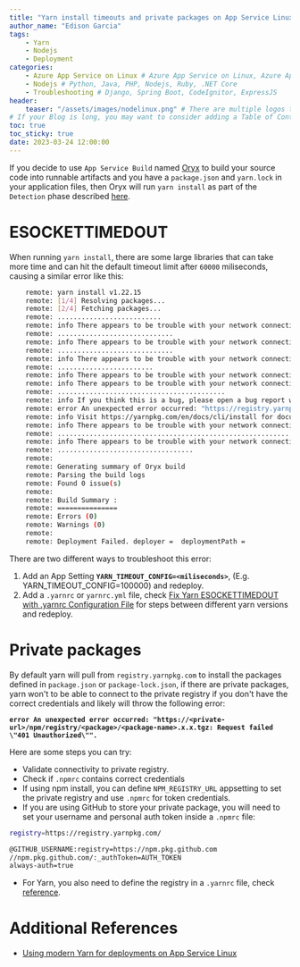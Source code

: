 ```yaml
---
title: "Yarn install timeouts and private packages on App Service Linux"
author_name: "Edison Garcia"
tags:
    - Yarn
    - Nodejs
    - Deployment
categories:
    - Azure App Service on Linux # Azure App Service on Linux, Azure App Service on Windows, Function App, Azure VM, Azure SDK
    - Nodejs # Python, Java, PHP, Nodejs, Ruby, .NET Core
    - Troubleshooting # Django, Spring Boot, CodeIgnitor, ExpressJS
header:
    teaser: "/assets/images/nodelinux.png" # There are multiple logos that can be used in "/assets/images" if you choose to add one.
# If your Blog is long, you may want to consider adding a Table of Contents by adding the following two settings.
toc: true
toc_sticky: true
date: 2023-03-24 12:00:00
---
```


If you decide to use `App Service Build` named [Oryx](https://github.com/microsoft/Oryx) to build your source code into runnable artifacts and you have a `package.json` and `yarn.lock` in your application files, then Oryx will run `yarn install` as part of the `Detection` phase described [here](https://github.com/microsoft/Oryx/blob/main/doc/runtimes/nodejs.md#detect).

# ESOCKETTIMEDOUT
When running `yarn install`, there are some large libraries that can take more time and can hit the default timeout limit after `60000` miliseconds, causing a similar error like this:


```bash
    remote: yarn install v1.22.15
    remote: [1/4] Resolving packages...
    remote: [2/4] Fetching packages...
    remote: ..........................
    remote: info There appears to be trouble with your network connection. Retrying...
    remote: .............................
    remote: info There appears to be trouble with your network connection. Retrying...
    remote: .............................
    remote: info There appears to be trouble with your network connection. Retrying...
    remote: ........................
    remote: info There appears to be trouble with your network connection. Retrying...
    remote: info There appears to be trouble with your network connection. Retrying...
    remote: ..........................................
    remote: info If you think this is a bug, please open a bug report with the information provided in "/tmp/8db2c7a3fb356c7/yarn-error.log".
    remote: error An unexpected error occurred: "https://registry.yarnpkg.com/<package>/<package-name>/-/<package-name>-6.3.0.tgz: ESOCKETTIMEDOUT".
    remote: info Visit https://yarnpkg.com/en/docs/cli/install for documentation about this command.
    remote: info There appears to be trouble with your network connection. Retrying...
    remote: .....................................................................................................................................................................................................................................................................................................................................
    remote: info There appears to be trouble with your network connection. Retrying...
    remote: ..................................
    remote:
    remote: Generating summary of Oryx build
    remote: Parsing the build logs
    remote: Found 0 issue(s)
    remote:
    remote: Build Summary :
    remote: ===============
    remote: Errors (0)
    remote: Warnings (0)
    remote:
    remote: Deployment Failed. deployer =  deploymentPath =
```

There are two different ways to troubleshoot this error:

1. Add an App Setting **`YARN_TIMEOUT_CONFIG=<miliseconds>`**, (E.g. YARN_TIMEOUT_CONFIG=100000) and redeploy.
2. Add a `.yarnrc` or `yarnrc.yml` file, check [Fix Yarn ESOCKETTIMEDOUT with .yarnrc Configuration File](https://azureossd.github.io/2022/09/10/fix-yarn-ESOCKETTIMEDOUT-with-.yarnrc-configuration-file/index.html) for steps between different yarn versions and redeploy.

# Private packages

By default yarn will pull from `registry.yarnpkg.com` to install the packages defined in `package.json` or `package-lock.json`, if there are private packages, yarn won't to be able to connect to the private registry if you don't have the correct credentials and likely will throw the following error:

**`error An unexpected error occurred: "https://<private-url>/npm/registry/<package>/<package-name>.x.x.tgz: Request failed \"401 Unauthorized\"".`**

Here are some steps you can try:

- Validate connectivity to private registry.
- Check if `.npmrc` contains correct credentials 
- If using npm install, you can define `NPM_REGISTRY_URL` appsetting to set the private registry and use `.npmrc` for token credentials. 
- If you are using GitHub to store your private package, you will need to set your username and personal auth token inside a `.npmrc` file:

```bash
registry=https://registry.yarnpkg.com/

@GITHUB_USERNAME:registry=https://npm.pkg.github.com
//npm.pkg.github.com/:_authToken=AUTH_TOKEN
always-auth=true
```
- For Yarn, you also need to define the registry in a `.yarnrc` file, check [reference](https://joegornick.com/2019/04/15/yarn-with-private-npm-registries-and-authentication/).

# Additional References

- [Using modern Yarn for deployments on App Service Linux](https://azureossd.github.io/2022/08/10/Using-modern-Yarn-for-deployment-with-Node.js-on-Azure-App-Service/index.html)